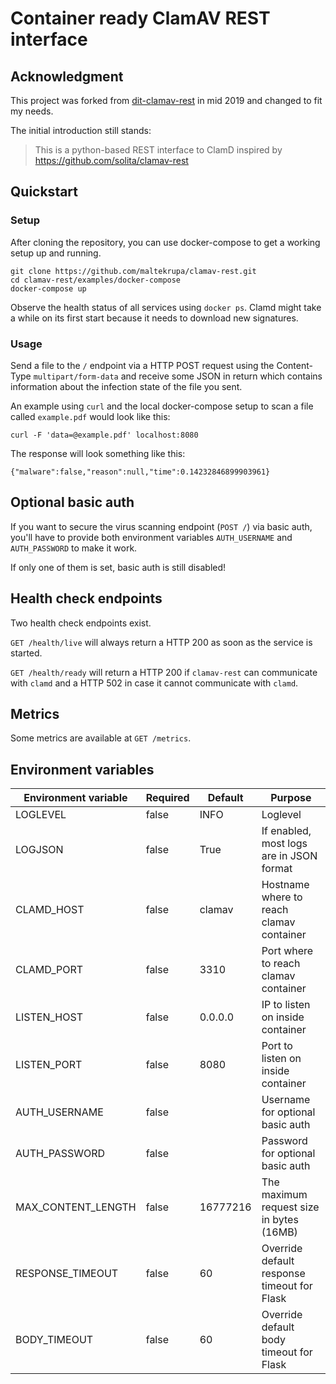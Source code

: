 # Container ready ClamAV REST interface

## Acknowledgment

This project was forked from [dit-clamav-rest](https://github.com/uktrade/dit-clamav-rest)
in mid 2019 and changed to fit my needs.

The initial introduction still stands:

> This is a python-based REST interface to ClamD inspired by https://github.com/solita/clamav-rest

## Quickstart

### Setup

After cloning the repository, you can use docker-compose to get a
working setup up and running.

```
git clone https://github.com/maltekrupa/clamav-rest.git
cd clamav-rest/examples/docker-compose
docker-compose up
```

Observe the health status of all services using `docker ps`. Clamd might take a
while on its first start because it needs to download new signatures.

### Usage

Send a file to the `/` endpoint via a HTTP POST request using the Content-Type
`multipart/form-data` and receive some JSON in return which contains information
about the infection state of the file you sent.

An example using `curl` and the local docker-compose setup to scan a file called
`example.pdf` would look like this:

```
curl -F 'data=@example.pdf' localhost:8080
```

The response will look something like this:

```
{"malware":false,"reason":null,"time":0.14232846899903961}
```

## Optional basic auth

If you want to secure the virus scanning endpoint (`POST /`) via basic
auth, you'll have to provide both environment variables `AUTH_USERNAME` and
`AUTH_PASSWORD` to make it work.

If only one of them is set, basic auth is still disabled!

## Health check endpoints

Two health check endpoints exist.

`GET /health/live` will always return a HTTP 200 as soon as the service is started.

`GET /health/ready` will return a HTTP 200 if `clamav-rest` can communicate with
`clamd` and a HTTP 502 in case it cannot communicate with `clamd`.

## Metrics

Some metrics are available at `GET /metrics`.

## Environment variables

| Environment variable | Required | Default  | Purpose                                     |
|----------------------|----------|----------|---------------------------------------------|
| LOGLEVEL             | false    | INFO     | Loglevel                                    |
| LOGJSON              | false    | True     | If enabled, most logs are in JSON format    |
| CLAMD_HOST           | false    | clamav   | Hostname where to reach clamav container    |
| CLAMD_PORT           | false    | 3310     | Port where to reach clamav container        |
| LISTEN_HOST          | false    | 0.0.0.0  | IP to listen on inside container            |
| LISTEN_PORT          | false    | 8080     | Port to listen on inside container          |
| AUTH_USERNAME        | false    |          | Username for optional basic auth            |
| AUTH_PASSWORD        | false    |          | Password for optional basic auth            |
| MAX_CONTENT_LENGTH   | false    | 16777216 | The maximum request size in bytes (16MB)    |
| RESPONSE_TIMEOUT     | false    | 60       | Override default response timeout for Flask |
| BODY_TIMEOUT         | false    | 60       | Override default body timeout for Flask     |
